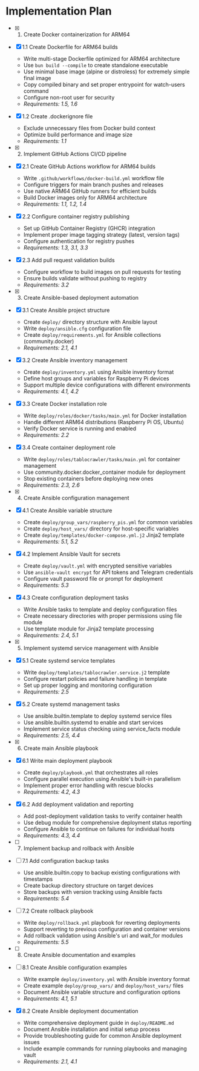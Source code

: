 # Implementation Plan

- [x] 1. Create Docker containerization for ARM64





- [x] 1.1 Create Dockerfile for ARM64 builds


  - Write multi-stage Dockerfile optimized for ARM64 architecture
  - Use `bun build --compile` to create standalone executable
  - Use minimal base image (alpine or distroless) for extremely simple final image
  - Copy compiled binary and set proper entrypoint for watch-users command
  - Configure non-root user for security
  - _Requirements: 1.5, 1.6_



- [x] 1.2 Create .dockerignore file





  - Exclude unnecessary files from Docker build context
  - Optimize build performance and image size
  - _Requirements: 1.1_

- [x] 2. Implement GitHub Actions CI/CD pipeline





- [x] 2.1 Create GitHub Actions workflow for ARM64 builds


  - Write `.github/workflows/docker-build.yml` workflow file
  - Configure triggers for main branch pushes and releases
  - Use native ARM64 GitHub runners for efficient builds
  - Build Docker images only for ARM64 architecture
  - _Requirements: 1.1, 1.2, 1.4_

- [x] 2.2 Configure container registry publishing


  - Set up GitHub Container Registry (GHCR) integration
  - Implement proper image tagging strategy (latest, version tags)
  - Configure authentication for registry pushes
  - _Requirements: 1.3, 3.1, 3.3_

- [x] 2.3 Add pull request validation builds


  - Configure workflow to build images on pull requests for testing
  - Ensure builds validate without pushing to registry
  - _Requirements: 3.2_

- [x] 3. Create Ansible-based deployment automation





- [x] 3.1 Create Ansible project structure





  - Create `deploy/` directory structure with Ansible layout
  - Write `deploy/ansible.cfg` configuration file
  - Create `deploy/requirements.yml` for Ansible collections (community.docker)
  - _Requirements: 2.1, 4.1_

- [x] 3.2 Create Ansible inventory management





  - Create `deploy/inventory.yml` using Ansible inventory format
  - Define host groups and variables for Raspberry Pi devices
  - Support multiple device configurations with different environments
  - _Requirements: 4.1, 4.2_

- [x] 3.3 Create Docker installation role





  - Write `deploy/roles/docker/tasks/main.yml` for Docker installation
  - Handle different ARM64 distributions (Raspberry Pi OS, Ubuntu)
  - Verify Docker service is running and enabled
  - _Requirements: 2.2_

- [x] 3.4 Create container deployment role





  - Write `deploy/roles/tablocrawler/tasks/main.yml` for container management
  - Use community.docker.docker_container module for deployment
  - Stop existing containers before deploying new ones
  - _Requirements: 2.3, 2.6_

- [x] 4. Create Ansible configuration management





- [x] 4.1 Create Ansible variable structure


  - Create `deploy/group_vars/raspberry_pis.yml` for common variables
  - Create `deploy/host_vars/` directory for host-specific variables
  - Create `deploy/templates/docker-compose.yml.j2` Jinja2 template
  - _Requirements: 5.1, 5.2_

- [x] 4.2 Implement Ansible Vault for secrets


  - Create `deploy/vault.yml` with encrypted sensitive variables
  - Use `ansible-vault encrypt` for API tokens and Telegram credentials
  - Configure vault password file or prompt for deployment
  - _Requirements: 5.3_



- [x] 4.3 Create configuration deployment tasks





  - Write Ansible tasks to template and deploy configuration files
  - Create necessary directories with proper permissions using file module
  - Use template module for Jinja2 template processing
  - _Requirements: 2.4, 5.1_

- [x] 5. Implement systemd service management with Ansible





- [x] 5.1 Create systemd service templates


  - Write `deploy/templates/tablocrawler.service.j2` template
  - Configure restart policies and failure handling in template
  - Set up proper logging and monitoring configuration
  - _Requirements: 2.5_

- [x] 5.2 Create systemd management tasks


  - Use ansible.builtin.template to deploy systemd service files
  - Use ansible.builtin.systemd to enable and start services
  - Implement service status checking using service_facts module
  - _Requirements: 2.5, 4.4_

- [x] 6. Create main Ansible playbook




- [x] 6.1 Write main deployment playbook


  - Create `deploy/playbook.yml` that orchestrates all roles
  - Configure parallel execution using Ansible's built-in parallelism
  - Implement proper error handling with rescue blocks
  - _Requirements: 4.2, 4.3_

- [x] 6.2 Add deployment validation and reporting


  - Add post-deployment validation tasks to verify container health
  - Use debug module for comprehensive deployment status reporting
  - Configure Ansible to continue on failures for individual hosts
  - _Requirements: 4.3, 4.4_

- [ ] 7. Implement backup and rollback with Ansible
- [ ] 7.1 Add configuration backup tasks
  - Use ansible.builtin.copy to backup existing configurations with timestamps
  - Create backup directory structure on target devices
  - Store backups with version tracking using Ansible facts
  - _Requirements: 5.4_

- [ ] 7.2 Create rollback playbook
  - Write `deploy/rollback.yml` playbook for reverting deployments
  - Support reverting to previous configuration and container versions
  - Add rollback validation using Ansible's uri and wait_for modules
  - _Requirements: 5.5_

- [ ] 8. Create Ansible documentation and examples
- [ ] 8.1 Create Ansible configuration examples
  - Write example `deploy/inventory.yml` with Ansible inventory format
  - Create example `deploy/group_vars/` and `deploy/host_vars/` files
  - Document Ansible variable structure and configuration options
  - _Requirements: 4.1, 5.1_

- [x] 8.2 Create Ansible deployment documentation





  - Write comprehensive deployment guide in `deploy/README.md`
  - Document Ansible installation and initial setup process
  - Provide troubleshooting guide for common Ansible deployment issues
  - Include example commands for running playbooks and managing vault
  - _Requirements: 2.1, 4.1_